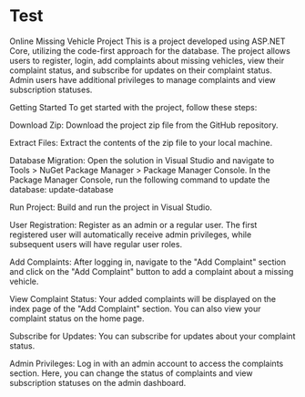 # Test

Online Missing Vehicle Project
This is a project developed using ASP.NET Core, utilizing the code-first approach for the database. The project allows users to register, login, add complaints about missing vehicles, view their complaint status, and subscribe for updates on their complaint status. Admin users have additional privileges to manage complaints and view subscription statuses.

Getting Started
To get started with the project, follow these steps:

Download Zip: Download the project zip file from the GitHub repository.

Extract Files: Extract the contents of the zip file to your local machine.

Database Migration: Open the solution in Visual Studio and navigate to Tools > NuGet Package Manager > Package Manager Console. In the Package Manager Console, run the following command to update the database:
update-database

Run Project: Build and run the project in Visual Studio.

User Registration: Register as an admin or a regular user. The first registered user will automatically receive admin privileges, while subsequent users will have regular user roles.

Add Complaints: After logging in, navigate to the "Add Complaint" section and click on the "Add Complaint" button to add a complaint about a missing vehicle.

View Complaint Status: Your added complaints will be displayed on the index page of the "Add Complaint" section. You can also view your complaint status on the home page.

Subscribe for Updates: You can subscribe for updates about your complaint status.

Admin Privileges: Log in with an admin account to access the complaints section. Here, you can change the status of complaints and view subscription statuses on the admin dashboard.
